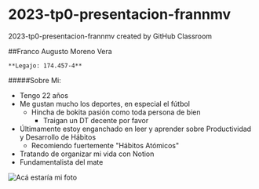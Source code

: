 # 2023-tp0-presentacion-frannmv
2023-tp0-presentacion-frannmv created by GitHub Classroom

##Franco Augusto Moreno Vera
~~~
**Legajo: 174.457-4**  
~~~
#####Sobre Mi:
- Tengo 22 años
- Me gustan mucho los deportes, en especial el fútbol
    - Hincha de bokita pasión como toda persona de bien
      - Traigan un DT decente por favor
- Últimamente estoy enganchado en leer y aprender sobre Productividad y Desarrollo de Hábitos
  - Recomiendo fuertemente "Hábitos Atómicos"
- Tratando de organizar mi vida con Notion
- Fundamentalista del mate

![Acá estaría mi foto]()

